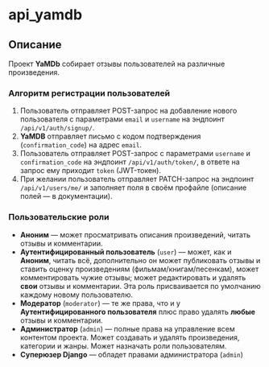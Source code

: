 # api_yamdb

## Описание
Проект **YaMDb** собирает отзывы пользователей на различные произведения.

### Алгоритм регистрации пользователей
1. Пользователь отправляет POST-запрос на добавление нового пользователя с параметрами `email` и `username` на эндпоинт `/api/v1/auth/signup/`.
2. **YaMDB** отправляет письмо с кодом подтверждения (`confirmation_code`) на адрес `email`.
3. Пользователь отправляет POST-запрос с параметрами `username` и `confirmation_code` на эндпоинт `/api/v1/auth/token/`, в ответе на запрос ему приходит `token` (JWT-токен).
4. При желании пользователь отправляет PATCH-запрос на эндпоинт `/api/v1/users/me/` и заполняет поля в своём профайле (описание полей — в документации).

### Пользовательские роли
* **Аноним** — может просматривать описания произведений, читать отзывы и комментарии.
* **Аутентифицированный пользователь** (`user`) — может, как и **Аноним**, читать всё, дополнительно он может публиковать отзывы и ставить оценку произведениям (фильмам/книгам/песенкам), может комментировать чужие отзывы; может редактировать и удалять **свои** отзывы и комментарии. Эта роль присваивается по умолчанию каждому новому пользователю.
* **Модератор** (`moderator`) — те же права, что и у **Аутентифицированного пользователя** плюс право удалять **любые** отзывы и комментарии.
* **Администратор** (`admin`) — полные права на управление всем контентом проекта. Может создавать и удалять произведения, категории и жанры. Может назначать роли пользователям.
* **Суперюзер Django** — обладет правами администратора (`admin`)
